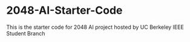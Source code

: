 # 2048-AI-Starter-Code

This is the starter code for 2048 AI project hosted by UC Berkeley IEEE Student Branch

